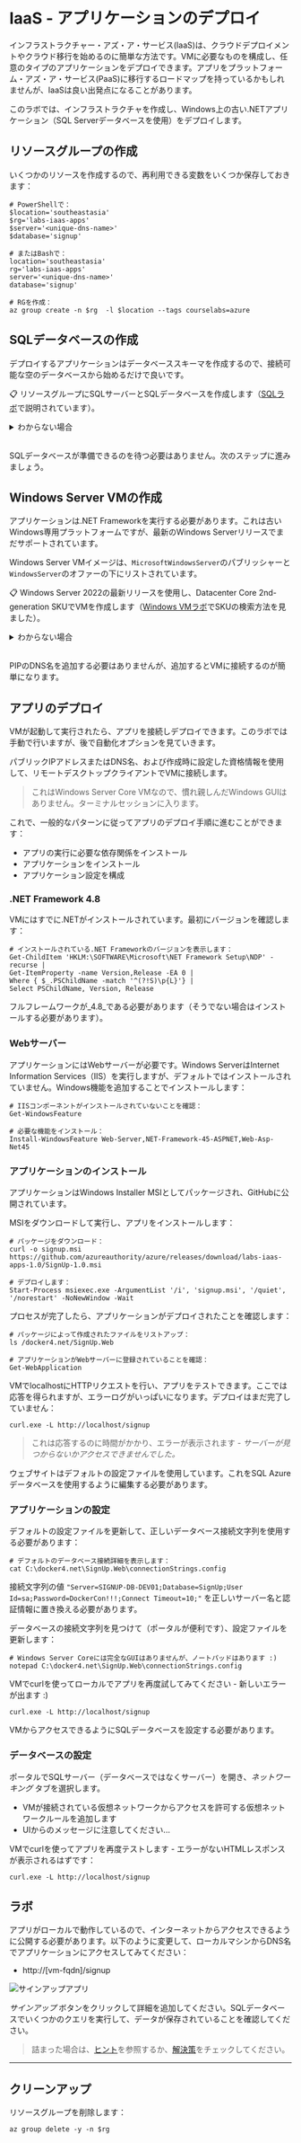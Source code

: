 # IaaS - アプリケーションのデプロイ

インフラストラクチャー・アズ・ア・サービス(IaaS)は、クラウドデプロイメントやクラウド移行を始めるのに簡単な方法です。VMに必要なものを構成し、任意のタイプのアプリケーションをデプロイできます。アプリをプラットフォーム・アズ・ア・サービス(PaaS)に移行するロードマップを持っているかもしれませんが、IaaSは良い出発点になることがあります。

このラボでは、インフラストラクチャを作成し、Windows上の古い.NETアプリケーション（SQL Serverデータベースを使用）をデプロイします。


## リソースグループの作成

いくつかのリソースを作成するので、再利用できる変数をいくつか保存しておきます：



```
# PowerShellで：
$location='southeastasia'
$rg='labs-iaas-apps'
$server='<unique-dns-name>'
$database='signup'

# またはBashで：
location='southeastasia'
rg='labs-iaas-apps'
server='<unique-dns-name>'
database='signup'

# RGを作成：
az group create -n $rg  -l $location --tags courselabs=azure
```


## SQLデータベースの作成

デプロイするアプリケーションはデータベーススキーマを作成するので、接続可能な空のデータベースから始めるだけで良いです。

📋 リソースグループにSQLサーバーとSQLデータベースを作成します（[SQLラボ](/labs/sql/README.md)で説明されています）。

<details>
  <summary>わからない場合</summary>

すでに設定した変数を使用し、多くの設定項目のデフォルト値を受け入れるシンプルなコマンドを使用できます：



```
az sql server create -g $rg -l $location -n $server -u sqladmin -p '<admin-password>'

az sql db create -g $rg -n $database -s $server --no-wait
```


</details><br/>

SQLデータベースが準備できるのを待つ必要はありません。次のステップに進みましょう。

## Windows Server VMの作成

アプリケーションは.NET Frameworkを実行する必要があります。これは古いWindows専用プラットフォームですが、最新のWindows Serverリリースでまだサポートされています。

Windows Server VMイメージは、`MicrosoftWindowsServer`のパブリッシャーと`WindowsServer`のオファーの下にリストされています。

📋 Windows Server 2022の最新リリースを使用し、Datacenter Core 2nd-generation SKUでVMを作成します（[Windows VMラボ](/labs/vm-win/README.md)でSKUの検索方法を見ました）。

<details>
  <summary>わからない場合</summary>



```
# SKUをリストアウト：
az vm image list-skus -l westus -p MicrosoftWindowsServer -f WindowsServer -o table
```


出力の中に`2022-datacenter-core-g2`というSKUが表示されるはずです。


```
# 最新バージョンのイメージを使用してVMを作成：
az vm create -l $location -g $rg -n app01 --image MicrosoftWindowsServer:WindowsServer:2022-datacenter-core-g2:latest --size Standard_D2s_v5 --admin-username labs --public-ip-address-dns-name <your-unique-dns-name> --admin-password <your-strong-password>
```


</details><br/>

PIPのDNS名を追加する必要はありませんが、追加するとVMに接続するのが簡単になります。

## アプリのデプロイ

VMが起動して実行されたら、アプリを接続しデプロイできます。このラボでは手動で行いますが、後で自動化オプションを見ていきます。

パブリックIPアドレスまたはDNS名、および作成時に設定した資格情報を使用して、リモートデスクトップクライアントでVMに接続します。

> これはWindows Server Core VMなので、慣れ親しんだWindows GUIはありません。ターミナルセッションに入ります。

これで、一般的なパターンに従ってアプリのデプロイ手順に進むことができます：

- アプリの実行に必要な依存関係をインストール
- アプリケーションをインストール
- アプリケーション設定を構成

### .NET Framework 4.8

VMにはすでに.NETがインストールされています。最初にバージョンを確認します：



```
# インストールされている.NET Frameworkのバージョンを表示します：
Get-ChildItem 'HKLM:\SOFTWARE\Microsoft\NET Framework Setup\NDP' -recurse |
Get-ItemProperty -name Version,Release -EA 0 |
Where { $_.PSChildName -match '^(?!S)\p{L}'} |
Select PSChildName, Version, Release
```


フルフレームワークが_4.8_である必要があります（そうでない場合はインストールする必要があります）。

### Webサーバー

アプリケーションにはWebサーバーが必要です。Windows ServerはInternet Information Services（IIS）を実行しますが、デフォルトではインストールされていません。Windows機能を追加することでインストールします：



```
# IISコンポーネントがインストールされていないことを確認：
Get-WindowsFeature

# 必要な機能をインストール：
Install-WindowsFeature Web-Server,NET-Framework-45-ASPNET,Web-Asp-Net45
```


### アプリケーションのインストール

アプリケーションはWindows Installer MSIとしてパッケージされ、GitHubに公開されています。

MSIをダウンロードして実行し、アプリをインストールします：



```
# パッケージをダウンロード：
curl -o signup.msi https://github.com/azureauthority/azure/releases/download/labs-iaas-apps-1.0/SignUp-1.0.msi

# デプロイします：
Start-Process msiexec.exe -ArgumentList '/i', 'signup.msi', '/quiet', '/norestart' -NoNewWindow -Wait
```


プロセスが完了したら、アプリケーションがデプロイされたことを確認します：



```
# パッケージによって作成されたファイルをリストアップ：
ls /docker4.net/SignUp.Web

# アプリケーションがWebサーバーに登録されていることを確認：
Get-WebApplication
```


VMでlocalhostにHTTPリクエストを行い、アプリをテストできます。ここでは応答を得られますが、エラーログがいっぱいになります。デプロイはまだ完了していません：



```
curl.exe -L http://localhost/signup
```

> これは応答するのに時間がかかり、エラーが表示されます - _サーバーが見つからないかアクセスできませんでした。_

ウェブサイトはデフォルトの設定ファイルを使用しています。これをSQL Azureデータベースを使用するように編集する必要があります。

### アプリケーションの設定

デフォルトの設定ファイルを更新して、正しいデータベース接続文字列を使用する必要があります：



```
# デフォルトのデータベース接続詳細を表示します：
cat C:\docker4.net\SignUp.Web\connectionStrings.config
```


接続文字列の値 `"Server=SIGNUP-DB-DEV01;Database=SignUp;User Id=sa;Password=DockerCon!!!;Connect Timeout=10;"` を正しいサーバー名と認証情報に置き換える必要があります。

データベースの接続文字列を見つけて（ポータルが便利です）、設定ファイルを更新します：



```
# Windows Server Coreには完全なGUIはありませんが、ノートパッドはあります :)
notepad C:\docker4.net\SignUp.Web\connectionStrings.config
```


VMでcurlを使ってローカルでアプリを再度試してみてください - 新しいエラーが出ます :)



```
curl.exe -L http://localhost/signup
```


VMからアクセスできるようにSQLデータベースを設定する必要があります。

### データベースの設定

ポータルでSQLサーバー（データベースではなくサーバー）を開き、_ネットワーキング_ タブを選択します。

- VMが接続されている仮想ネットワークからアクセスを許可する仮想ネットワークルールを追加します
- UIからのメッセージに注意してください...

VMでcurlを使ってアプリを再度テストします - エラーがないHTMLレスポンスが表示されるはずです：



```
curl.exe -L http://localhost/signup
```


## ラボ

アプリがローカルで動作しているので、インターネットからアクセスできるように公開する必要があります。以下のように変更して、ローカルマシンからDNS名でアプリケーションにアクセスしてみてください：

- http://[vm-fqdn]/signup

![サインアップアプリ](/img/signup-homepage.png)

_サインアップ_ ボタンをクリックして詳細を追加してください。SQLデータベースでいくつかのクエリを実行して、データが保存されていることを確認してください。

> 詰まった場合は、[ヒント](hints_jp.md)を参照するか、[解決策](solution_jp.md)をチェックしてください。

___

## クリーンアップ

リソースグループを削除します：


```
az group delete -y -n $rg
```
